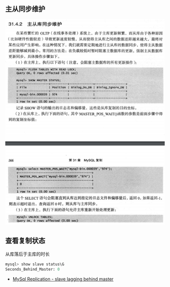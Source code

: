 ## 主从同步维护

![Alt text](img/master_slave_sync.jpg)

## 查看复制状态

从库落后于主库的时长

```sql
mysql> show slave status\G
Seconds_Behind_Master: 0
```

- [MySql Replication - slave lagging behind master](https://stackoverflow.com/questions/8547827/mysql-replication-slave-lagging-behind-master)
